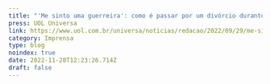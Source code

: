 ```yaml
---
title: "'Me sinto uma guerreira': como é passar por um divórcio durante a gravidez"
press: UOL Universa
link: https://www.uol.com.br/universa/noticias/redacao/2022/09/29/me-sinto-uma-guerreira-por-quem-me-tornei.htm
category: Imprensa
type: blog
noindex: true
date: 2022-11-28T12:23:26.714Z
draft: false
---
```

